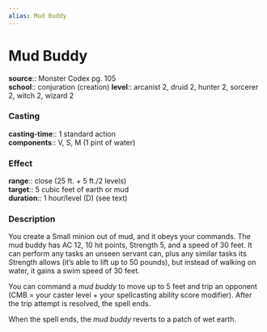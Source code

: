 ```yaml
---
alias: Mud Buddy
---
```


# Mud Buddy 

**source**:: Monster Codex pg. 105  
**school**:: conjuration (creation)
**level**:: arcanist 2, druid 2, hunter 2, sorcerer 2, witch 2, wizard 2

### Casting 

**casting-time**:: 1 standard action  
**components**:: V, S, M (1 pint of water)

### Effect 

**range**:: close (25 ft. + 5 ft./2 levels)  
**target**:: 5 cubic feet of earth or mud  
**duration**:: 1 hour/level (D) (see text)

### Description 

You create a Small minion out of mud, and it obeys your commands. The mud buddy has AC 12, 10 hit points, Strength 5, and a speed of 30 feet. It can perform any tasks an unseen servant can, plus any similar tasks its Strength allows (it’s able to lift up to 50 pounds), but instead of walking on water, it gains a swim speed of 30 feet.  
  
You can command a *mud buddy* to move up to 5 feet and trip an opponent (CMB = your caster level + your spellcasting ability score modifier). After the trip attempt is resolved, the spell ends.  
  
When the spell ends, the *mud buddy* reverts to a patch of wet earth.
